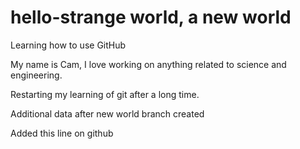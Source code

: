 # hello-strange world, a new world
Learning how to use GitHub

My name is Cam, I love working on anything related to science and engineering.

Restarting my learning of git after a long time.

Additional data after new world branch created

Added this line on github

